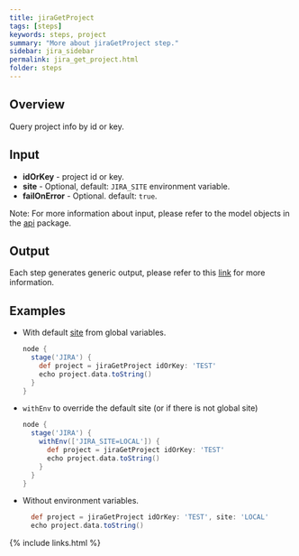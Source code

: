 ```yaml
---
title: jiraGetProject
tags: [steps]
keywords: steps, project
summary: "More about jiraGetProject step."
sidebar: jira_sidebar
permalink: jira_get_project.html
folder: steps
---
```


## Overview

Query project info by id or key.

## Input

* **idOrKey** - project id or key.
* **site** - Optional, default: `JIRA_SITE` environment variable.
* **failOnError** - Optional. default: `true`.

Note: For more information about input, please refer to the model objects in the [api](https://github.com/jenkinsci/jira-steps-plugin/tree/master/src/main/java/org/thoughtslive/jenkins/plugins/jira/api) package.

## Output

Each step generates generic output, please refer to this [link](config.html#common-response--error-handling) for more information.

## Examples

* With default [site](config#environment-variables) from global variables.

  ```groovy
  node {
    stage('JIRA') {
      def project = jiraGetProject idOrKey: 'TEST'
      echo project.data.toString()
    }
  }
  ```
* `withEnv` to override the default site (or if there is not global site)

  ```groovy
  node {
    stage('JIRA') {
      withEnv(['JIRA_SITE=LOCAL']) {
        def project = jiraGetProject idOrKey: 'TEST'
        echo project.data.toString()
      }
    }
  }
  ```
* Without environment variables.

  ```groovy
    def project = jiraGetProject idOrKey: 'TEST', site: 'LOCAL'
    echo project.data.toString()
  ```

{% include links.html %}
